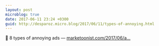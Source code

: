 ```yaml
---
layout: post
microblog: true
date: 2017-06-11 23:24 +0300
guid: http://desparoz.micro.blog/2017/06/11/types-of-annoying.html
---
```

🔗 8 types of annoying ads — [marketoonist.com/2017/06/a...](https://marketoonist.com/2017/06/annoying-ads.html)
